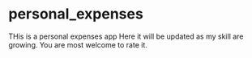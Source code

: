 # personal_expenses

THis is a personal expenses app Here it will be updated as my skill are growing. 
You are most welcome to rate it. 
